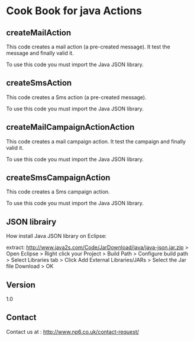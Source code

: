 Cook Book for java Actions
==


createMailAction
--

This code creates a mail action (a pre-created message). It test the message and finally valid it.

To use this code you must import the Java JSON library.

createSmsAction
--

This code creates a Sms action (a pre-created message).

To use this code you must import the Java JSON library.

createMailCampaignActionAction
--

This code creates a mail campaign action. It test the campaign and finally valid it.

To use this code you must import the Java JSON library.

createSmsCampaignAction
--

This code creates a Sms campaign action.

To use this code you must import the Java JSON library.

JSON librairy
--

How install Java JSON library on Eclipse:

extract: http://www.java2s.com/Code/JarDownload/java/java-json.jar.zip > Open Eclipse > Right click your Project > Build Path > Configure build path > Select Libraries tab > Click Add External Libraries/JARs > Select the Jar file Download > OK


Version
--

1.0

Contact
--

Contact us at : http://www.np6.co.uk/contact-request/
